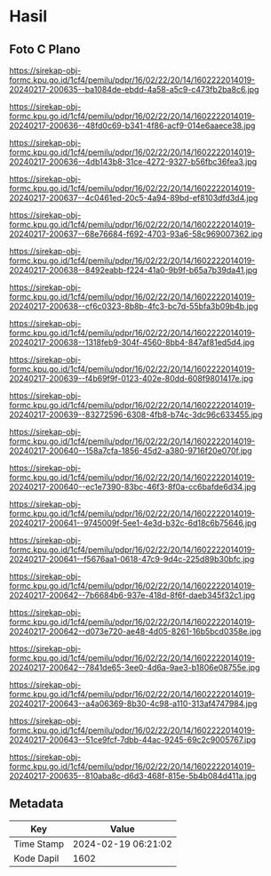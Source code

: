 # Hasil

## Foto C Plano

https://sirekap-obj-formc.kpu.go.id/1cf4/pemilu/pdpr/16/02/22/20/14/1602222014019-20240217-200635--ba1084de-ebdd-4a58-a5c9-c473fb2ba8c6.jpg

https://sirekap-obj-formc.kpu.go.id/1cf4/pemilu/pdpr/16/02/22/20/14/1602222014019-20240217-200636--48fd0c69-b341-4f86-acf9-014e6aaece38.jpg

https://sirekap-obj-formc.kpu.go.id/1cf4/pemilu/pdpr/16/02/22/20/14/1602222014019-20240217-200636--4db143b8-31ce-4272-9327-b56fbc36fea3.jpg

https://sirekap-obj-formc.kpu.go.id/1cf4/pemilu/pdpr/16/02/22/20/14/1602222014019-20240217-200637--4c0461ed-20c5-4a94-89bd-ef8103dfd3d4.jpg

https://sirekap-obj-formc.kpu.go.id/1cf4/pemilu/pdpr/16/02/22/20/14/1602222014019-20240217-200637--68e76684-f692-4703-93a6-58c969007362.jpg

https://sirekap-obj-formc.kpu.go.id/1cf4/pemilu/pdpr/16/02/22/20/14/1602222014019-20240217-200638--8492eabb-f224-41a0-9b9f-b65a7b39da41.jpg

https://sirekap-obj-formc.kpu.go.id/1cf4/pemilu/pdpr/16/02/22/20/14/1602222014019-20240217-200638--cf6c0323-8b8b-4fc3-bc7d-55bfa3b09b4b.jpg

https://sirekap-obj-formc.kpu.go.id/1cf4/pemilu/pdpr/16/02/22/20/14/1602222014019-20240217-200638--1318feb9-304f-4560-8bb4-847af81ed5d4.jpg

https://sirekap-obj-formc.kpu.go.id/1cf4/pemilu/pdpr/16/02/22/20/14/1602222014019-20240217-200639--f4b69f9f-0123-402e-80dd-608f9801417e.jpg

https://sirekap-obj-formc.kpu.go.id/1cf4/pemilu/pdpr/16/02/22/20/14/1602222014019-20240217-200639--83272596-6308-4fb8-b74c-3dc96c633455.jpg

https://sirekap-obj-formc.kpu.go.id/1cf4/pemilu/pdpr/16/02/22/20/14/1602222014019-20240217-200640--158a7cfa-1856-45d2-a380-9716f20e070f.jpg

https://sirekap-obj-formc.kpu.go.id/1cf4/pemilu/pdpr/16/02/22/20/14/1602222014019-20240217-200640--ec1e7390-83bc-46f3-8f0a-cc6bafde6d34.jpg

https://sirekap-obj-formc.kpu.go.id/1cf4/pemilu/pdpr/16/02/22/20/14/1602222014019-20240217-200641--9745009f-5ee1-4e3d-b32c-6d18c6b75646.jpg

https://sirekap-obj-formc.kpu.go.id/1cf4/pemilu/pdpr/16/02/22/20/14/1602222014019-20240217-200641--f5676aa1-0618-47c9-9d4c-225d89b30bfc.jpg

https://sirekap-obj-formc.kpu.go.id/1cf4/pemilu/pdpr/16/02/22/20/14/1602222014019-20240217-200642--7b6684b6-937e-418d-8f6f-daeb345f32c1.jpg

https://sirekap-obj-formc.kpu.go.id/1cf4/pemilu/pdpr/16/02/22/20/14/1602222014019-20240217-200642--d073e720-ae48-4d05-8261-16b5bcd0358e.jpg

https://sirekap-obj-formc.kpu.go.id/1cf4/pemilu/pdpr/16/02/22/20/14/1602222014019-20240217-200642--7841de65-3ee0-4d6a-9ae3-b1806e08755e.jpg

https://sirekap-obj-formc.kpu.go.id/1cf4/pemilu/pdpr/16/02/22/20/14/1602222014019-20240217-200643--a4a06369-8b30-4c98-a110-313af4747984.jpg

https://sirekap-obj-formc.kpu.go.id/1cf4/pemilu/pdpr/16/02/22/20/14/1602222014019-20240217-200643--51ce9fcf-7dbb-44ac-9245-69c2c9005767.jpg

https://sirekap-obj-formc.kpu.go.id/1cf4/pemilu/pdpr/16/02/22/20/14/1602222014019-20240217-200635--810aba8c-d6d3-468f-815e-5b4b084d411a.jpg


## Metadata

| Key        | Value               |
| ---------- | ------------------- |
| Time Stamp | 2024-02-19 06:21:02 |
| Kode Dapil | 1602                |



